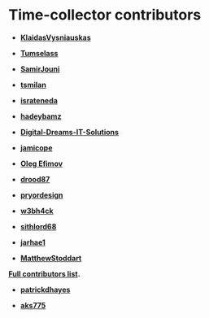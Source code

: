 # Time-collector contributors

- **[KlaidasVysniauskas](https://github.com/KlaidasVysniauskas)**

- **[Tumselass](https://github.com/Tumselass)**

- **[SamirJouni](https://github.com/SamirJouni)**

- **[tsmilan](https://github.com/tsmilan)**

- **[israteneda](https://github.com/israteneda)**

- **[hadeybamz](https://github.com/hadeybamz)**

- **[Digital-Dreams-IT-Solutions](https://github.com/Digital-Dreams-IT-Solutions)**

- **[jamicope](https://github.com/jamicope)**

- **[Oleg Efimov](https://github.com/Sannis)**

- **[drood87](https://github.com/drood87)**

- **[pryordesign](https://github.com/pryordesign)**
- **[w3bh4ck](https://github.com/w3bh4ck)**

- **[sithlord68](https://github.com/sithlord68)**

- **[jarhae1](https://github.com/jarhae1)**

- **[MatthewStoddart](https://github.com/MatthewStoddart)**

**[Full contributors list](https://github.com/zero-to-mastery/time-collector/graphs/contributors).**

- **[patrickdhayes](https://github.com/patrickdhayes)**

- **[aks775](https://github.com/aks775)**
